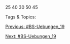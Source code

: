 25
40
30
50
45

   Tags & Topics:
   

[Previous: #BS-Uebungen_19](BS-Uebungen_19.md)

[Next: #BS-Uebungen_19](BS-Uebungen_19.md)